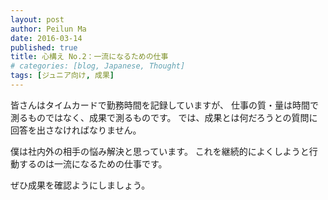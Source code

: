 ```yaml
---
layout: post
author: Peilun Ma
date: 2016-03-14
published: true
title: 心構え No.2：一流になるための仕事
# categories: [blog, Japanese, Thought]
tags: [ジュニア向け, 成果]
---
```

皆さんはタイムカードで勤務時間を記録していますが、
仕事の質・量は時間で測るものではなく、成果で測るものです。
では、成果とは何だろうとの質問に回答を出さなければなりません。

僕は社内外の相手の悩み解決と思っています。
これを継続的によくしようと行動するのは一流になるための仕事です。

ぜひ成果を確認ようにしましょう。
